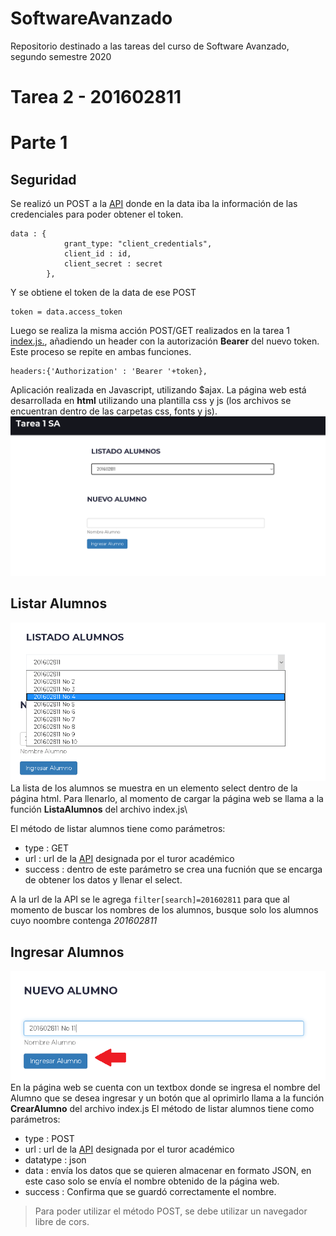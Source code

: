 # SoftwareAvanzado
Repositorio destinado a las tareas del curso de Software Avanzado, segundo semestre 2020
# Tarea 2 - 201602811
# Parte 1
## Seguridad
Se realizó un POST a la [API](https://api.softwareavanzado.world/index.php?webserviceClient=administrator&webserviceVersion=1.0.0&option=contact&api=hal&format=doc) donde en la data iba la información de las credenciales para poder obtener el token.
```
data : {
            grant_type: "client_credentials",
            client_id : id,
            client_secret : secret
        },
```

Y se obtiene el token de la data de ese POST
```
token = data.access_token
```
Luego se realiza la misma acción POST/GET realizados en la tarea 1 [index.js.](https://github.com/OCorleto/SoftwareAvanzado/blob/tarea1/index.js), añadiendo un header con la autorización **Bearer** del nuevo token. Este proceso se repite en ambas funciones.
```
headers:{'Authorization' : 'Bearer '+token},
```
Aplicación realizada en Javascript, utilizando $ajax.
La página web está desarrollada en **html** utilizando una plantilla css y js  (los archivos se encuentran dentro de las carpetas css, fonts y js).
![Screenshot](https://github.com/OCorleto/SoftwareAvanzado/blob/tarea1/img/pageprincipal.PNG)

## Listar Alumnos
![Screenshot](https://github.com/OCorleto/SoftwareAvanzado/blob/tarea1/img/listado.png)
La lista de los alumnos se muestra en un elemento select dentro de la página html. Para llenarlo, al momento de cargar la página web se llama a la función **ListaAlumnos** del archivo index.js\

El método de listar alumnos tiene como parámetros:
- type : GET
- url : url de la [API](https://api.softwareavanzado.world/index.php?webserviceClient=administrator&webserviceVersion=1.0.0&option=contact&api=hal&format=doc) designada por el turor académico 
- success : dentro de este parámetro se crea una fucnión que se encarga de obtener los datos y llenar el select.

A la url de la API se le agrega `filter[search]=201602811` para que al momento de buscar los nombres de los alumnos, busque solo los alumnos cuyo noombre contenga *201602811*

## Ingresar Alumnos
![Screenshot](https://github.com/OCorleto/SoftwareAvanzado/blob/tarea1/img/new.png)
En la página web se cuenta con un textbox donde se ingresa el nombre del Alumno que se desea ingresar y un botón que al oprimirlo llama a la función **CrearAlumno** del archivo index.js
El método de listar alumnos tiene como parámetros:
- type : POST
- url : url de la [API](https://api.softwareavanzado.world/index.php?webserviceClient=administrator&webserviceVersion=1.0.0&option=contact&api=hal&format=doc) designada por el turor académico 
- datatype : json
- data : envía los datos que se quieren almacenar en formato JSON, en este caso solo se envía el nombre obtenido de la página web.
- success : Confirma que se guardó correctamente el nombre.
> Para poder utilizar el método POST, se debe utilizar un navegador libre de cors.


